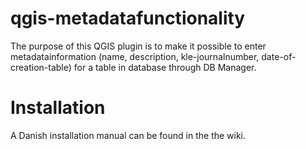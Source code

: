 ﻿# qgis-metadatafunctionality
The purpose of this QGIS plugin is to make it possible to enter metadatainformation (name, description, kle-journalnumber, date-of-creation-table) for a table in database through DB Manager.

# Installation
A Danish installation manual can be found in the the wiki.
